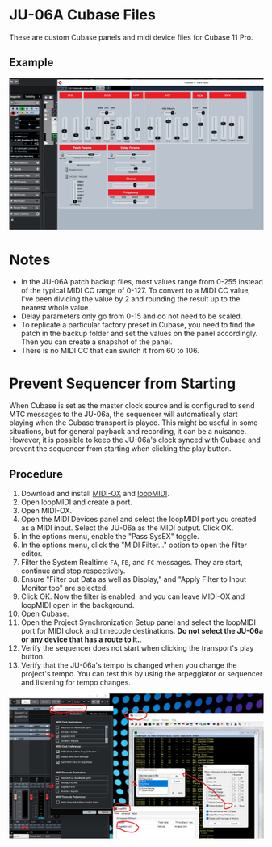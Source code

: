 # JU-06A Cubase Files

These are custom Cubase panels and midi device files for Cubase 11 Pro. 


## Example

![Sample](sample1.png)


# Notes

* In the JU-06A patch backup files, most values range from 0-255 instead of the typical MIDI CC range of 0-127. To convert to a MIDI CC value, I've been dividing the value by 2 and rounding the result up to the nearest whole value.
* Delay parameters only go from 0-15 and do not need to be scaled.
* To replicate a particular factory preset in Cubase, you need to find the patch in the backup folder and set the values on the panel accordingly. Then you can create a snapshot of the panel.
* There is no MIDI CC that can switch it from 60 to 106.


# Prevent Sequencer from Starting

When Cubase is set as the master clock source and is configured to send MTC messages to the JU-06a,
the sequencer will automatically start playing when the Cubase transport is played. This might be useful in some situations,
but for general payback and recording, it can be a nuisance. However, it is possible to keep the JU-06a's clock
synced with Cubase and prevent the sequencer from starting when clicking the play button.

## Procedure

1. Download and install [MIDI-OX](http://www.midiox.com/) and [loopMIDI](http://www.tobias-erichsen.de/software/loopmidi.html).
2. Open loopMIDI and create a port.
3. Open MIDI-OX.
4. Open the MIDI Devices panel and select the loopMIDI port you created as a MIDI input. Select the JU-06a as the MIDI output. Click OK.
5. In the options menu, enable the "Pass SysEX" toggle.
6. In the options menu, click the "MIDI Filter..." option to open the filter editor.
7. Filter the System Realtime `FA`, `FB`, and `FC` messages. They are start, continue and stop respectively.
8. Ensure "Filter out Data as well as Display," and "Apply Filter to Input Monitor too" are selected.
9. Click OK. Now the filter is enabled, and you can leave MIDI-OX and loopMIDI open in the background.
10. Open Cubase.
11. Open the Project Synchronization Setup panel and select the loopMIDI port for MIDI clock and timecode destinations. **Do not select the JU-06a or any device that has a route to it.**.
12. Verify the sequencer does not start when clicking the transport's play button.
13. Verify that the JU-06a's tempo is changed when you change the project's tempo. You can test this by using the arpeggiator or sequencer and listening for tempo changes.

![Example Config](no-start-config.png)
